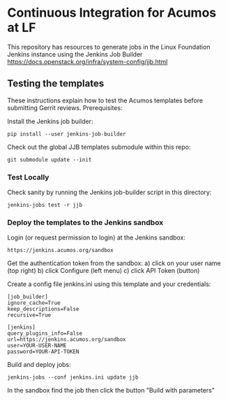 # Continuous Integration for Acumos at LF

This repository has resources to generate jobs in the Linux Foundation Jenkins instance
using the Jenkins Job Builder https://docs.openstack.org/infra/system-config/jjb.html

## Testing the templates

These instructions explain how to test the Acumos templates before submitting Gerrit reviews.
Prerequisites:

Install the Jenkins job builder:

    pip install --user jenkins-job-builder

Check out the global JJB templates submodule within this repo:

    git submodule update --init

### Test Locally

Check sanity by running the Jenkins job-builder script in this directory:

    jenkins-jobs test -r jjb

### Deploy the templates to the Jenkins sandbox

Login (or request permission to login) at the Jenkins sandbox:

    https://jenkins.acumos.org/sandbox

Get the authentication token from the sandbox:
    a) click on your user name (top right)
    b) click Configure (left menu)
    c) click API Token (button)

Create a config file jenkins.ini using this template and your credentials:

	[job_builder]
	ignore_cache=True
	keep_descriptions=False
	recursive=True

	[jenkins]
	query_plugins_info=False
	url=https://jenkins.acumos.org/sandbox
	user=YOUR-USER-NAME
	password=YOUR-API-TOKEN

Build and deploy jobs:

    jenkins-jobs --conf jenkins.ini update jjb

In the sandbox find the job then click the button "Build with parameters"

